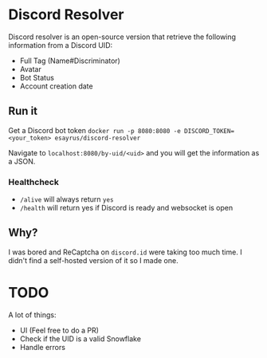 # Discord Resolver

Discord resolver is an open-source version that retrieve the following
information from a Discord UID:
- Full Tag (Name#Discriminator)
- Avatar
- Bot Status
- Account creation date

## Run it

Get a Discord bot token
`docker run -p 8080:8080 -e DISCORD_TOKEN=<your_token> esayrus/discord-resolver`

Navigate to `localhost:8080/by-uid/<uid>` and you will get the information as a JSON.

### Healthcheck

- `/alive` will always return `yes`
- `/health` will return yes if Discord is ready and websocket is open

## Why?
I was bored and ReCaptcha on `discord.id` were taking too much time. I didn't
find a self-hosted version of it so I made one.

# TODO

A lot of things:
- UI (Feel free to do a PR)
- Check if the UID is a valid Snowflake
- Handle errors
